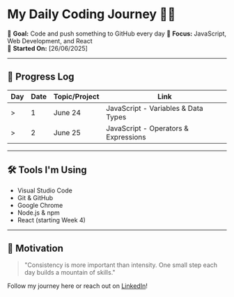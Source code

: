 
# My Daily Coding Journey 👨‍💻

📅 **Goal:** Code and push something to GitHub every day 
🎯 **Focus:** JavaScript, Web Development, and React  
🚀 **Started On:** [26/06/2025]

---

## 📌 Progress Log

| Day | Date | Topic/Project | Link |
|-----|------|----------------|------|
>| 1   | June 24 | JavaScript - Variables & Data Types | [Link](https://github.com/ELOI-CODE1/30DayCodingMarathon/blob/main/Javascript/variables24.js)|<br>
>| 2   | June 25 | JavaScript - Operators & Expressions | [Link](https://github.com/ELOI-CODE1/30DayCodingMarathon/blob/main/Javascript/calculateAverage_day25.js)|<br>

---

## 🛠️ Tools I'm Using
- Visual Studio Code
- Git & GitHub
- Google Chrome
- Node.js & npm
- React (starting Week 4)

---

## 💬 Motivation
> "Consistency is more important than intensity. One small step each day builds a mountain of skills."

Follow my journey here or reach out on [LinkedIn](https://www.linkedin.com/in/eloi-izabayo)!
